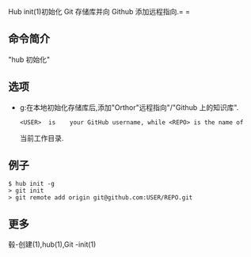 Hub init(1)初始化 Git 存储库并向 Github 添加远程指向.= =

## 命令简介

"hub 初始化"

## 选项

- g:在本地初始化存储库后,添加"Orthor"远程指向"<USER>/<REPO>"Github 上的知识库".

  ```
  <USER>  is	your GitHub username, while <REPO> is the name of
  ```

  当前工作目录.

## 例子

```
$ hub init -g
> git init
> git remote add origin git@github.com:USER/REPO.git
```

## 更多

毂-创建(1),hub(1),Git -init(1)
